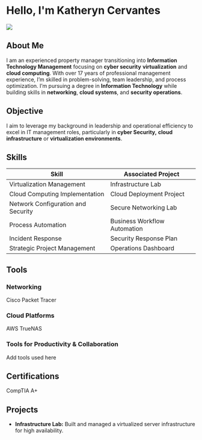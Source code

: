 # Hello, I'm Katheryn Cervantes  
<a href="www.linkedin.com/in/katheryn-cervantesVanity URL name"><img src="https://img.shields.io/badge/-LinkedIn-0072b1?&style=for-the-badge&logo=linkedin&logoColor=white" /></a>

## About Me  
I am an experienced property manager transitioning into **Information Technology Management** focusing on **cyber security** **virtualization** and **cloud computing**. With over 17 years of professional management experience, I’m skilled in problem-solving, team leadership, and process optimization. I’m pursuing a degree in **Information Technology** while building skills in **networking**, **cloud systems**, and **security operations**.

## Objective  
I aim to leverage my background in leadership and operational efficiency to excel in IT management roles, particularly in **cyber Security,** **cloud infrastructure** or **virtualization environments**.

## Skills  

| Skill                                         | Associated Project         |
|-----------------------------------------------|----------------------------|
| Virtualization Management                     | Infrastructure Lab          |
| Cloud Computing Implementation                | Cloud Deployment Project    |
| Network Configuration and Security            | Secure Networking Lab       |
| Process Automation                            | Business Workflow Automation|
| Incident Response                             | Security Response Plan      |
| Strategic Project Management                  | Operations Dashboard        |

## Tools  

### Networking  
<div>
Cisco Packet Tracer
</div>

### Cloud Platforms  
<div>
   AWS
  TrueNAS
</div>

### Tools for Productivity & Collaboration  
<div>
 Add tools used here
</div>

## Certifications  
<div>
  CompTIA A+
</div>

## Projects  
- **Infrastructure Lab:** Built and managed a virtualized server infrastructure for high availability.  


